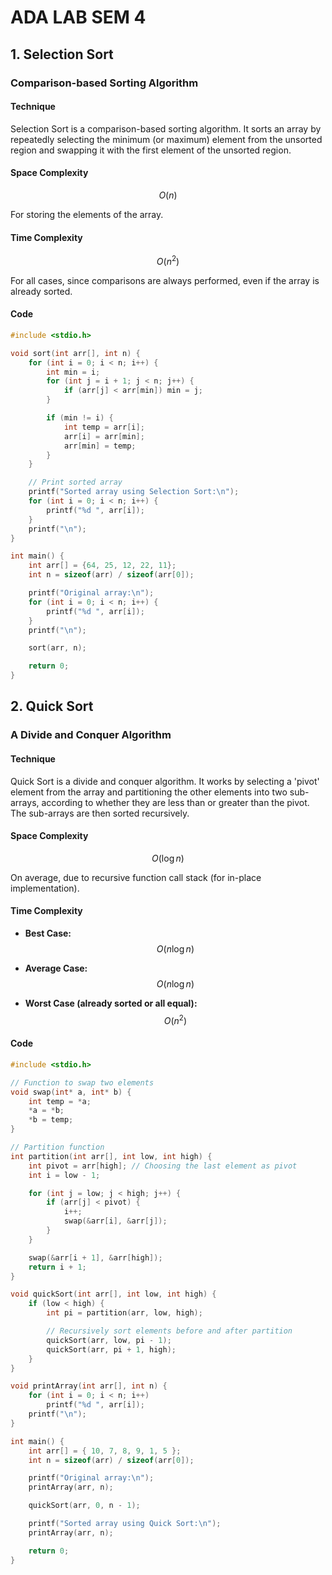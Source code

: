 # ADA LAB SEM 4

## 1. Selection Sort

### Comparison-based Sorting Algorithm

#### **Technique**
Selection Sort is a comparison-based sorting algorithm. It sorts an array by repeatedly selecting the minimum (or maximum) element from the unsorted region and swapping it with the first element of the unsorted region.

#### **Space Complexity**

$$
O(n)
$$

For storing the elements of the array.

#### **Time Complexity**

$$
O(n^2)
$$

For all cases, since comparisons are always performed, even if the array is already sorted.

#### **Code**
```c
#include <stdio.h>

void sort(int arr[], int n) {
    for (int i = 0; i < n; i++) {
        int min = i;
        for (int j = i + 1; j < n; j++) {
            if (arr[j] < arr[min]) min = j;
        }

        if (min != i) {
            int temp = arr[i];
            arr[i] = arr[min];
            arr[min] = temp;
        }
    }

    // Print sorted array
    printf("Sorted array using Selection Sort:\n");
    for (int i = 0; i < n; i++) {
        printf("%d ", arr[i]);
    }
    printf("\n");
}

int main() {
    int arr[] = {64, 25, 12, 22, 11};
    int n = sizeof(arr) / sizeof(arr[0]);

    printf("Original array:\n");
    for (int i = 0; i < n; i++) {
        printf("%d ", arr[i]);
    }
    printf("\n");

    sort(arr, n);

    return 0;
}
```
## 2. Quick Sort

### A Divide and Conquer Algorithm

#### **Technique**
Quick Sort is a divide and conquer algorithm. It works by selecting a 'pivot' element from the array and partitioning the other elements into two sub-arrays, according to whether they are less than or greater than the pivot. The sub-arrays are then sorted recursively.

#### **Space Complexity**

$$
O(\log n)
$$

On average, due to recursive function call stack (for in-place implementation).

#### **Time Complexity**

- **Best Case:**  
$$
O(n \log n)
$$

- **Average Case:**  
$$
O(n \log n)
$$

- **Worst Case (already sorted or all equal):**  
$$
O(n^2)
$$

#### **Code**
```c
#include <stdio.h>

// Function to swap two elements
void swap(int* a, int* b) {
    int temp = *a;
    *a = *b;
    *b = temp;
}

// Partition function
int partition(int arr[], int low, int high) {
    int pivot = arr[high]; // Choosing the last element as pivot
    int i = low - 1;

    for (int j = low; j < high; j++) {
        if (arr[j] < pivot) {
            i++;
            swap(&arr[i], &arr[j]);
        }
    }

    swap(&arr[i + 1], &arr[high]);
    return i + 1;
}

void quickSort(int arr[], int low, int high) {
    if (low < high) {
        int pi = partition(arr, low, high);

        // Recursively sort elements before and after partition
        quickSort(arr, low, pi - 1);
        quickSort(arr, pi + 1, high);
    }
}

void printArray(int arr[], int n) {
    for (int i = 0; i < n; i++)
        printf("%d ", arr[i]);
    printf("\n");
}

int main() {
    int arr[] = { 10, 7, 8, 9, 1, 5 };
    int n = sizeof(arr) / sizeof(arr[0]);

    printf("Original array:\n");
    printArray(arr, n);

    quickSort(arr, 0, n - 1);

    printf("Sorted array using Quick Sort:\n");
    printArray(arr, n);

    return 0;
}
```

